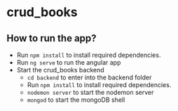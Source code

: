 # crud_books

## How to run the app?
- Run `npm install` to install required dependencies.
- Run `ng serve` to run the angular app
- Start the crud_books backend
  - `cd backend` to enter into the backend folder
  - Run `npm install` to install required dependencies.
  - `nodemon server` to start the nodemon server
  - `mongod` to start the mongoDB shell



